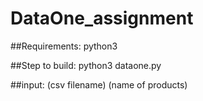 # DataOne_assignment
##Requirements:
python3

##Step to build:
python3 dataone.py

##input:
(csv filename) (name of products) 
